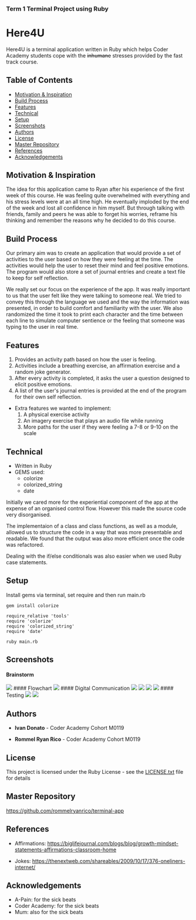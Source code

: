 ### Term 1 Terminal Project using Ruby

# Here4U

Here4U is a terminal application written in Ruby which helps Coder Academy students cope with the ~~inhumane~~ stresses provided by the fast track course.

## Table of Contents
* [Motivation & Inspiration](#Motivation-&-Inspiration)
* [Build Process](#Build-Process)
* [Features](#Features)
* [Technical](#Technical)
* [Setup](#Setup)
* [Screenshots](#Screenshots)
* [Authors](#Authors)
* [License](#License)
* [Master Repository](#Master-Repository)
* [References](#References)
* [Acknowledgements](#Acknowledgements)

## Motivation & Inspiration

The idea for this application came to Ryan after his experience of the first week of this course. He was feeling quite overwhelmed with everything and his stress levels were at an all time high. He eventually imploded by the end of the week and lost all confidence in him myself. But through talking with friends, family and peers he was able to forget his worries, reframe his thinking and remember the reasons why he decided to do this course.

## Build Process

Our primary aim was to create an application that would provide a set of activities to the user based on how they were feeling at the time. The activities would help the user to reset their mind and feel positive emotions. The program would also store a set of journal entries and create a text file to keep for self reflection.

We really set our focus on the experience of the app. It was really important to us that the user felt like they were talking to someone real. We tried to convey this through the language we used and the way the information was presented, in order to build comfort and familiarity with the user. We also randomized the time it took to print each character and the time between each line to simulate computer sentience or the feeling that someone was typing to the user in real time.

## Features

1. Provides an activity path based on how the user is feeling.
2. Activities include a breathing exercise, an affirmation exercise and a random joke generator.
3. After every activity is completed, it asks the user a question designed to elicit positive emotions.
4. A list of the user's journal entries is provided at the end of the program for their own self reflection.
 
 - Extra features we wanted to implement:
    1. A physical exercise activity
    2. An imagery exercise that plays an audio file while running
    3. More paths for the user if they were feeling a 7-8 or 9-10 on the scale

## Technical

* Written in Ruby
* GEMS used:
  * colorize
  * colorized_string
  * date

Initially we cared more for the experiential component of the app at the expense of an organised control flow. However this made the source code very disorganised.

The implementaion of a class and class functions, as well as a module, allowed us to structure the code in a way that was more presentable and readable. We found that the output was also more efficient once the code was refactored. 

Dealing with the if/else conditionals was also easier when we used Ruby case statements.

## Setup

Install gems via terminal, set require and then run main.rb

```
gem install colorize

require_relative 'tools'
require 'colorize'
require 'colorized_string'
require 'date'

ruby main.rb
```

## Screenshots
#### Brainstorm
<img src=./docs/Brainstorm.jpg>
#### Flowchart
<img src=./docs/Flowchart.jpg>
#### Digital Communication
<img src=./docs/Slack1.jpg>
<img src=./docs/Slack3.jpg>
<img src=./docs/Trello1.jpg>
<img src=./docs/Trello3.jpg>
#### Testing
<img src=./docs/PryTest1.jpg>
<img src=./docs/PryTest2.jpg>

## Authors

* **Ivan Donato** - Coder Academy Cohort M0119

* **Rommel Ryan Rico** - Coder Academy Cohort M0119

## License

This project is licensed under the Ruby License - see the [LICENSE.txt](https://www.ruby-lang.org/en/about/license.txt) file for details

## Master Repository
https://github.com/rommelryanrico/terminal-app

## References

* Affirmations: 
https://biglifejournal.com/blogs/blog/growth-mindset-statements-affirmations-classroom-home

* Jokes: 
https://thenextweb.com/shareables/2009/10/17/376-oneliners-internet/

## Acknowledgements

* A-Pain: for the sick beats
* Coder Academy: for the sick beats
* Mum: also for the sick beats
